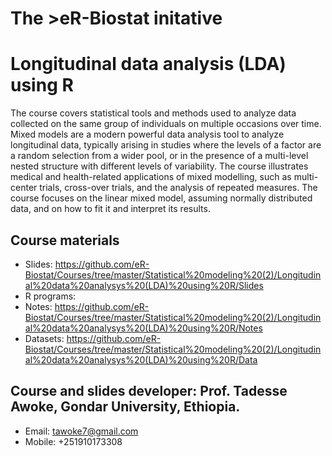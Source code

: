 # The >eR-Biostat initative
# Longitudinal data analysis (LDA) using R

The course covers statistical tools and methods used to analyze data collected on the same group of individuals on multiple occasions over time. 
Mixed models are a modern powerful data analysis tool to analyze longitudinal data, typically arising in studies where the levels of a factor 
are a random selection from a wider pool, or in the presence of a multi-level nested structure with different levels of variability. 
The course illustrates medical and health-related applications of mixed modelling, such as multi-center trials, cross-over trials, and the analysis of repeated measures. 
The course focuses on the linear mixed model, assuming normally distributed data, and on how to fit it and interpret its results.

## Course materials

 * Slides: https://github.com/eR-Biostat/Courses/tree/master/Statistical%20modeling%20(2)/Longitudinal%20data%20analysys%20(LDA)%20using%20R/Slides
 * R programs:
 * Notes: https://github.com/eR-Biostat/Courses/tree/master/Statistical%20modeling%20(2)/Longitudinal%20data%20analysys%20(LDA)%20using%20R/Notes
 * Datasets: https://github.com/eR-Biostat/Courses/tree/master/Statistical%20modeling%20(2)/Longitudinal%20data%20analysys%20(LDA)%20using%20R/Data

## Course and slides developer:  Prof. Tadesse Awoke, Gondar University, Ethiopia.
 * Email: tawoke7@gmail.com
 * Mobile: +251910173308
